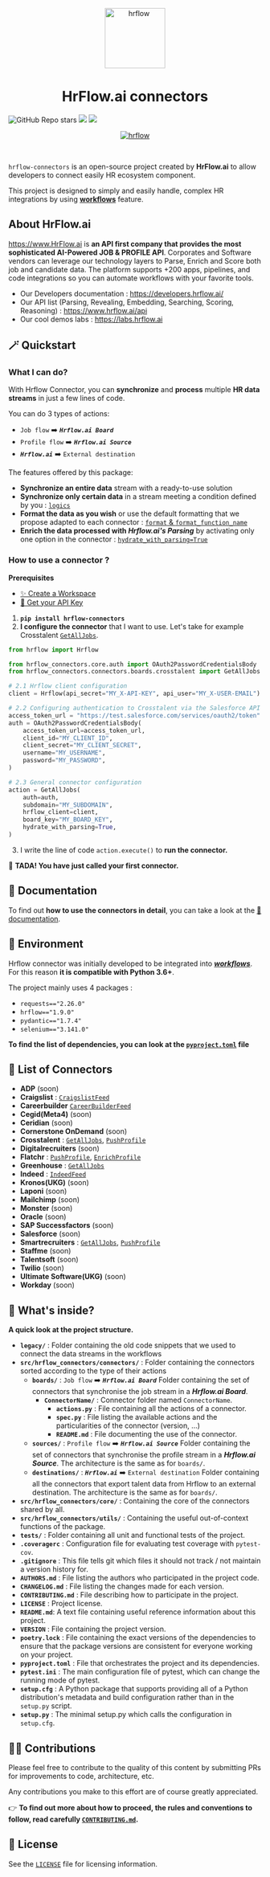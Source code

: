 <p align="center">
  <a href="https://hrflow.ai">
    <img alt="hrflow" src="https://img.riminder.net/logo-hrflow.svg" width="120" />
  </a>
</p>
<h1 align="center">
  HrFlow.ai connectors
</h1>

![GitHub Repo stars](https://img.shields.io/github/stars/Riminder/hrflow-connectors?style=social) ![](https://img.shields.io/github/v/release/Riminder/hrflow-connectors) ![](https://img.shields.io/github/license/Riminder/hrflow-connectors)


<p align="center">
  <a href="https://hrflow.ai">
    <img alt="hrflow" src="https://hrflow-ai.imgix.net/corporate.svg"/>
  </a>
</p>

<br/>

  `hrflow-connectors` is an open-source project created by **HrFlow.ai** 
to allow developers to connect easily HR ecosystem component.

This project is designed to simply and easily handle,
complex HR integrations by using [**workflows**](https://developers.hrflow.ai/docs/workflows) feature.
<br/>

## About HrFlow.ai
  https://www.HrFlow.ai is **an API first company that provides the most sophisticated AI-Powered JOB & PROFILE API**. Corporates and Software vendors can leverage our technology layers to Parse, Enrich and Score both job and candidate data. The platform supports +200 apps, pipelines, and code integrations so you can automate workflows with your favorite tools.
  - Our Developers documentation : https://developers.hrflow.ai/
  - Our API list (Parsing, Revealing, Embedding, Searching, Scoring, Reasoning) : https://www.hrflow.ai/api
  - Our cool demos labs : https://labs.hrflow.ai


## 🪄 Quickstart
### What I can do?
With Hrflow Connector, you can **synchronize** and **process** multiple **HR data streams** in just a few lines of code.

You can do 3 types of actions:
* `Job flow` :arrow_right: ***`Hrflow.ai Board`***
* `Profile flow` :arrow_right: ***`Hrflow.ai Source`***
* ***`Hrflow.ai`*** :arrow_right: `External destination`

The features offered by this package:
* **Synchronize an entire data** stream with a ready-to-use solution
*  **Synchronize only certain data** in a stream meeting a condition defined by you : [`logics`](DOCUMENTATION.md#logics)
* **Format the data as you wish** or use the default formatting that we propose adapted to each connector : [`format` & `format_function_name`](DOCUMENTATION.md#format)
* **Enrich the data processed with *Hrflow.ai's Parsing*** by activating only one option in the connector : [`hydrate_with_parsing=True`](DOCUMENTATION.md#using-parsing-to-enrich-a-job)

### How to use a connector ?
**Prerequisites**
* [✨ Create a Workspace](https://hrflow.ai/signup/)
* [🔑 Get your API Key](https://developers.hrflow.ai/docs/api-authentification)

1. **`pip install hrflow-connectors`**
2. **I configure the connector** that I want to use. Let's take for example Crosstalent [`GetAllJobs`](src/hrflow_connectors/connectors/boards/crosstalent).
```python
from hrflow import Hrflow

from hrflow_connectors.core.auth import OAuth2PasswordCredentialsBody
from hrflow_connectors.connectors.boards.crosstalent import GetAllJobs

# 2.1 Hrflow client configuration
client = Hrflow(api_secret="MY_X-API-KEY", api_user="MY_X-USER-EMAIL")

# 2.2 Configuring authentication to Crosstalent via the Salesforce API
access_token_url = "https://test.salesforce.com/services/oauth2/token"
auth = OAuth2PasswordCredentialsBody(
    access_token_url=access_token_url,
    client_id="MY_CLIENT_ID",
    client_secret="MY_CLIENT_SECRET",
    username="MY_USERNAME",
    password="MY_PASSWORD",
)

# 2.3 General connector configuration
action = GetAllJobs(
    auth=auth,
    subdomain="MY_SUBDOMAIN",
    hrflow_client=client,
    board_key="MY_BOARD_KEY",
    hydrate_with_parsing=True,
)
```
3.  I write the line of code `action.execute()` to **run the connector.**

🐇 **TADA! You have just called your first connector.**


## 📖 Documentation
To find out **how to use the connectors in detail**, you can take a look at the [📖 documentation](DOCUMENTATION.md).

## 🚀 Environment
Hrflow connector was initially developed to be integrated into [***workflows***](https://developers.hrflow.ai/docs/workflows).
For this reason **it is compatible with Python 3.6+**.

The project mainly uses 4 packages :
* `requests=="2.26.0"`
* `hrflow=="1.9.0"`
* `pydantic=="1.7.4"`
* `selenium=="3.141.0"`

**To find the list of dependencies, you can look at the [`pyproject.toml`](pyproject.toml) file**

## :electric_plug: List of Connectors
- **ADP** (soon)
- **Craigslist** : [`CraigslistFeed`](src/hrflow_connectors/connectors/boards/craigslist/)
- **Careerbuilder** [`CareerBuilderFeed`](src/hrflow_connectors/connectors/boards/careerbuilder)
- **Cegid(Meta4)** (soon)
- **Ceridian** (soon)
- **Cornerstone OnDemand** (soon)
- **Crosstalent** : [`GetAllJobs`](src/hrflow_connectors/connectors/boards/crosstalent), [`PushProfile`](src/hrflow_connectors/connectors/destinations/crosstalent)
- **Digitalrecruiters** (soon)
- **Flatchr** : [`PushProfile`](src/hrflow_connectors/connectors/destinations/flatchr/), [`EnrichProfile`](src/hrflow_connectors/connectors/destinations/flatchr/)
- **Greenhouse** : [`GetAllJobs`](src/hrflow_connectors/connectors/boards/greenhouse)
- **Indeed** : [`IndeedFeed`](src/hrflow_connectors/connectors/boards/indeed)
- **Kronos(UKG)** (soon)
- **Laponi** (soon)
- **Mailchimp** (soon)
- **Monster** (soon)
- **Oracle** (soon)
- **SAP Successfactors** (soon)
- **Salesforce** (soon)
- **Smartrecruiters** : [`GetAllJobs`](src/hrflow_connectors/connectors/boards/smartrecruiters/), [`PushProfile`](src/hrflow_connectors/connectors/destinations/smartrecruiters)
- **Staffme** (soon)
- **Talentsoft** (soon)
- **Twilio** (soon)
- **Ultimate Software(UKG)** (soon)
- **Workday** (soon)

## 🧐 What's inside?
**A quick look at the project structure.**

* **`legacy/`** : Folder containing the old code snippets that we used to connect the data streams in the workflows
* **`src/hrflow_connectors/connectors/`** : Folder containing the connectors sorted according to the type of their actions
  * **`boards/`** : `Job flow` :arrow_right: ***`Hrflow.ai Board`*** Folder containing the set of connectors that synchronise the job stream in a ***Hrflow.ai Board***.
    * **`ConnectorName/`** : Connector folder named `ConnectorName`.
      * **`actions.py`** : File containing all the actions of a connector.
      * **`spec.py`** : File listing the available actions and the particularities of the connector (version, ...)
      * **`README.md`** : File documenting the use of the connector.
  * **`sources/`** : `Profile flow` :arrow_right: ***`Hrflow.ai Source`*** Folder containing the set of connectors that synchronise the profile stream in a ***Hrflow.ai Source***. The architecture is the same as for `boards/`.
  * **`destinations/`** : ***`Hrflow.ai`*** :arrow_right: `External destination` Folder containing all the connectors that export talent data from Hrflow to an external destination. The architecture is the same as for `boards/`.
* **`src/hrflow_connectors/core/`** : Containing the core of the connectors shared by all.
* **`src/hrflow_connectors/utils/`** : Containing the useful out-of-context functions of the package.
* **`tests/`** : Folder containing all unit and functional tests of the project.
* **`.coveragerc`** : Configuration file for evaluating test coverage with `pytest-cov`.
* **`.gitignore`** : This file tells git which files it should not track / not maintain a version history for.
* **`AUTHORS.md`** : File listing the authors who participated in the project code.
* **`CHANGELOG.md`** : File listing the changes made for each version.
* **`CONTRIBUTING.md`** : File describing how to participate in the project.
* **`LICENSE`** : Project license.
* **`README.md`**: A text file containing useful reference information about this project.
* **`VERSION`** : File containing the project version.
* **`poetry.lock`** : File containing the exact versions of the dependencies to ensure that the package versions are consistent for everyone working on your project.
* **`pyproject.toml`** : File that orchestrates the project and its dependencies.
* **`pytest.ini`** : The main configuration file of pytest, which can change the running mode of pytest.
* **`setup.cfg`** : A Python package that supports providing all of a Python distribution's metadata and build configuration rather than in the `setup.py` script.
* **`setup.py`** : The minimal setup.py which calls the configuration in `setup.cfg`.

## :woman_technologist: Contributions

Please feel free to contribute to the quality of this content by
submitting PRs for improvements to code, architecture, etc. 

Any contributions you make to this effort are of course greatly 
appreciated.

👉 **To find out more about how to proceed, the rules and conventions to follow, read carefully [`CONTRIBUTING.md`](CONTRIBUTING.md).**


## :page_with_curl: License

See the [`LICENSE`](LICENSE) file for licensing information.